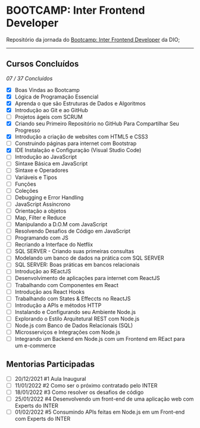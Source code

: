 # BOOTCAMP: Inter Frontend Developer

Repositório da jornada do [Bootcamp: Inter Frontend Developer](https://web.dio.me/track/inter-frontend-developer?tab=path) da DIO;

---
## Cursos Concluídos

_07 / 37 Concluídos_

- [x] Boas Vindas ao Bootcamp
- [x] Lógica de Programação Essencial
- [x] Aprenda o que são Estruturas de Dados e Algoritmos
- [x] Introdução ao Git e ao GitHub
- [ ] Projetos ágeis com SCRUM
- [x] Criando seu Primeiro Repositório no GitHub Para Compartilhar Seu Progresso
- [x] Introdução a criação de websites com HTML5 e CSS3
- [ ] Construindo páginas para internet com Bootstrap
- [x] IDE Instalação e Configuração (Visual Studio Code)
- [ ] Introdução ao JavaScript
- [ ] Sintaxe Básica em JavaScript
- [ ] Sintaxe e Operadores
- [ ] Variáveis e Tipos
- [ ] Funções
- [ ] Coleções
- [ ] Debugging e Error Handling
- [ ] JavaScript Assíncrono
- [ ] Orientação a objetos
- [ ] Map, Filter e Reduce
- [ ] Manipulando a D.O.M com JavaScript
- [ ] Resolvendo Desafios de Código em JavaScript
- [ ] Programando com JS
- [ ] Recriando a Interface do Netflix
- [ ] SQL SERVER - Criando suas primeiras consultas
- [ ] Modelando um banco de dados na prática com SQL SERVER
- [ ] SQL SERVER: Boas práticas em bancos relacionais
- [ ] Introdução ao REactJS
- [ ] Desenvolvimento de aplicações para internet com ReactJS
- [ ] Trabalhando com Componentes em React
- [ ] Introdução aos React Hooks
- [ ] Trabalhando com States & Effeccts no ReactJS
- [ ] Introdução a APIs e métodos HTTP
- [ ] Instalando e Configurando seu Ambiente Node.js
- [ ] Explorando o Estilo Arquitetural REST com Node.js
- [ ] Node.js com Banco de Dados Relacionais (SQL)
- [ ] Microsserviços e Integrações com Node.js
- [ ] Integrando um Backend em Node.js com um Frontend em REact para um e-commerce

## Mentorias Participadas

- [ ] 20/12/2021     #1 Aula Inaugural
- [ ] 11/01/2022     #2 Como ser o próximo contratado pelo INTER
- [ ] 18/01/2022     #3 Como resolver os desafios de código
- [ ] 25/01/2022     #4 Desenvolvendo um front-end de uma aplicação web com Experts do INTER
- [ ] 01/02/2022     #5 Consumindo APIs feitas em Node.js em um Front-end com Experts do INTER
